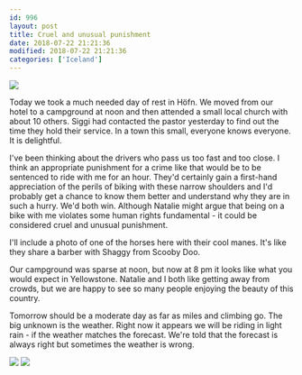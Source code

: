 ```yaml
---
id: 996
layout: post
title: Cruel and unusual punishment
date: 2018-07-22 21:21:36
modified: 2018-07-22 21:21:36
categories: ['Iceland']
---
```


![](https://ride.whitings.org/wp-content/uploads/2019/06/IMG_20180722_1416492.jpg)

Today we took a much needed day of rest in Höfn. We moved from our hotel to a campground at noon and then attended a small local church with about 10 others. Siggi had contacted the pastor yesterday to find out the time they hold their service. In a town this small, everyone knows everyone. It is delightful.

I've been thinking about the drivers who pass us too fast and too close. I think an appropriate punishment for a crime like that would be to be sentenced to ride with me for an hour. They'd certainly gain a first-hand appreciation of the perils of biking with these narrow shoulders and I'd probably get a chance to know them better and understand why they are in such a hurry. We'd both win. Although Natalie might argue that being on a bike with me violates some human rights fundamental - it could be considered cruel and unusual punishment.

I'll include a photo of one of the horses here with their cool manes. It's like they share a barber with Shaggy from Scooby Doo.

Our campground was sparse at noon, but now at 8 pm it looks like what you would expect in Yellowstone. Natalie and I both like getting away from crowds, but we are happy to see so many people enjoying the beauty of this country.

Tomorrow should be a moderate day as far as miles and climbing go. The big unknown is the weather. Right now it appears we will be riding in light rain - if the weather matches the forecast. We're told that the forecast is always right but sometimes the weather is wrong.

![](https://whitingpt.files.wordpress.com/2018/07/screenshot_20180722-204314.png)
![](https://whitingpt.files.wordpress.com/2018/07/screenshot_20180722-204457.png)
